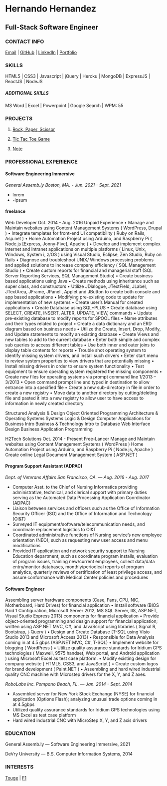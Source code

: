 Hernando Hernandez 
==================

Full-Stack Software Engineer
----------------------------

### CONTACT INFO
[Email](hernandohernandezdev@gmail.com) |
[GitHub](https://github.com/hernandoit) |
[LinkedIn](https://www.linkedin.com/in/hernando-hernandez/) |
[Portfolio](https://www.hernandohernandez.info)

### SKILLS
HTML5 | CSS3 | Javascript | jQuery | Heroku | MongoDB | ExpressJS | ReactJS | NodeJS

##### ADDITIONAL SKILLS

MS Word | Excel | Powerpoint | Google Search | WPM: 55


### PROJECTS
1. [Rock, Paper, Scissor](https://hernandoit.github.io/rock-paper-scissor/)

2. [Tic Tac Toe Game](https://hernandoit.github.io/tic-tac-toe-client/)

3. [Note](https://hernandoit.github.io/note-client/)

### PROFESSIONAL EXPERIENCE

#### Software Engineering Immersive

*General Assemb.ly  Boston, MA. - Jun. 2021 - Sept. 2021*

- lorem
- -ipsum

#### freelance

Web Developer	Oct. 2014 - Aug. 2016
Unpaid Experience
	•	Manage and Maintain websites using Content Management Systems ( WordPress, Drupal ) 
	•	Integrate templates for front-end UI compatibility ( Ruby on Rails, Asp.net )
	•	Home Automation Project using Arduino, and Raspberry Pi ( Node.js [Express, Jonny-Five], Apache )
	•	Develop and implement complex Internet and Intranet applications on multiple platforms ( Linux, Unix, Windows, System i, z/OS ) using Visual Studio, Eclipse, Zen Studio, Ruby on Rails
	•	Diagnose and troubleshoot UNIX/ Windows processing problems and applied solutions to increase company efficiency ( SQL Management Studio )
	•	Create custom reports for financial and managerial staff (SQL Server Reporting Services, SQL Management Studio)
	•	Create business based applications using Java 
	•	Create methods using inheritance such as super class, and constructors
	•	Utilize JDialogue, JTextField, JLabel, JTextArea, JFrame, JPanel , Applet and JButton to create both console and app based applications
	•	Modifying pre-existing code to update for implementation of new systems
	•	Create user’s Manual for created applications
	•	Create Database using SQL*PLUS 
	•	Create database using SELECT, CREATE, INSERT, ALTER, UPDATE, VIEW, commands
	•	Update pre-existing database to modify reports for SPOOL files
	•	Name attributes and their types related to project
	•	Create a data dictionary and an ERD diagram based on business needs
	•	Utilize the Create, Insert, Drop, Modify, and Update statements to modify an existing database
	•	Create Views and new tables to add to the current database
	•	Enter both simple and complex sub queries to access different tables
	•	Use both inner and outer joins to display table contents for reports
	•	Trouble shot operating system to identify missing system drivers, and install such drivers
	•	Enter start menu to review system properties to view drivers that are potentially missing
	•	Install missing drivers in order to ensure system functionality
	•	Test equipment to ensure operating system registered the missing components
	•	Create new files for operating systems via prompt command line 1/2013 – 3/2013
	•	Open command prompt line and typed in destination to allow entrance into a specified file
	•	Create a new sub-directory in file in order to create a new registry
	•	Move data to another directory by cutting/deleting file and pasted it into a new registry to allow user to have access to information in newly created directory

Structured Analysis & Design Object Oriented Programming Architecture & Operating Systems
Systems Logic & Design Computer Applications for Business Intro Business & Technology
Intro to Database Web Interface Design Business Application Programming



H2Tech Solutions	Oct. 2014 - Present
Free-Lancer
Manage and Maintain websites using Content Management Systems ( WordPress ) 
Home Automation Project using Arduino, and Raspberry Pi ( Node.js, Apache )
Create online Legal Document Management System ( ASP.NET )

#### Program Support Assistant (ADPAC)

*Dept. of Veterans Affairs  San Francisco, CA. — Aug. 2016 - Aug. 2017*
- Computer Asst. to the Chief of Nursing Informatics providing administrative, technical, and clerical 
support with primary duties serving as the Automated Data Processing Application Coordinator (ADPAC)
- Liaison between services and officers such as the Office of Information Security Officer (ISO) and 
the Office of Information and Technology (OI&T)
- Surveyed IT equipment/software/telecommunication needs, and coordinate replacement logistics to OI&T
- Coordinated administrative functions of Nursing service’s new employee orientation (NEO); such as 
requesting new user access and menu modifications
- Provided IT application and network security support to Nursing Education department; such as 
coordinate program installs, evaluation of program issues, training new/current employees, collect
data/data entry/monitor databases, monthly/periodical reports of program analytics, quarterly reviews 
of certification of least privilege access, and assure conformance with Medical Center policies and 
procedures


#### Software Engineer


Assembling server hardware components (Case, Fans, CPU, NIC, Motherboard, Hard Drives) for financial application
	•	Install software (BIOS Raid 1 Configuration, Microsoft Server 2012, MS SQL Server, IIS, ASP.NET, Visual Studio Express 2013) components for financial application
	•	Provide object-oriented programming and design support for financial application; written using ASP.NET MVC, C#, and JavaScript using libraries ( Signal R, Bootstrap, j-Query )
	•	Design and Create Database (T-SQL using Visio Studio 2013 and Microsoft Access 2013)
	•	Responsible for Data Analysis coming in at 4.5 gbps (ASP.NET MVC, C#, T-SQL)
	•	Implement website for blogging ( WordPress )
	•	Utilize quality assurance standards for Iridium GPS technologies ( Maxwell, 9575 handset, Web portal, and Android application ) using Microsoft Excel as test case platform.
	•	Modify existing design for company website ( HTML5, CSS3, and JavaScript )
	•	Create custom logos for brand development ( Paint.NET )
	•	Assembling and hard wired industrial quality CNC machine with Microstep drivers for the X, Y, and Z axes. 


*RoboLabs Inc.  Pompano Beach, FL. — Jan. 2014 - Sept. 2014*
- Assembled server for New York Stock Exchange (NYSE) for financial application (Options Flash); 
analyzing unusual trade options coming in at 4.5gbps
- Utilized quality assurance standards for Iridium GPS technologies using MS Excel as test case platform
- Hard wired industrial CNC with MicroStep X, Y, and Z axis drivers


### EDUCATION

General Assemb.ly — Software Engineering Immersive, 2021

DeVry University — B.S. Computer Information Systems, 2014


### INTERESTS

[Touge](https://en.wikipedia.org/wiki/T%C5%8Dge) | [F1](https://www.ferrari.com/en-EN/formula1/carlos-sainz)

